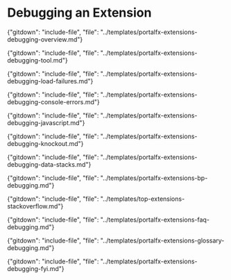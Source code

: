 
# Debugging an Extension 

<!--  required section -->

{"gitdown": "include-file", "file": "../templates/portalfx-extensions-debugging-overview.md"}

{"gitdown": "include-file", "file": "../templates/portalfx-extensions-debugging-tool.md"}

{"gitdown": "include-file", "file": "../templates/portalfx-extensions-debugging-load-failures.md"}

{"gitdown": "include-file", "file": "../templates/portalfx-extensions-debugging-console-errors.md"}

{"gitdown": "include-file", "file": "../templates/portalfx-extensions-debugging-javascript.md"}

{"gitdown": "include-file", "file": "../templates/portalfx-extensions-debugging-knockout.md"}

{"gitdown": "include-file", "file": "../templates/portalfx-extensions-debugging-data-stacks.md"}

{"gitdown": "include-file", "file": "../templates/portalfx-extensions-bp-debugging.md"}

{"gitdown": "include-file", "file": "../templates/top-extensions-stackoverflow.md"}

{"gitdown": "include-file", "file": "../templates/portalfx-extensions-faq-debugging.md"}

{"gitdown": "include-file", "file": "../templates/portalfx-extensions-glossary-debugging.md"}

{"gitdown": "include-file", "file": "../templates/portalfx-extensions-debugging-fyi.md"}